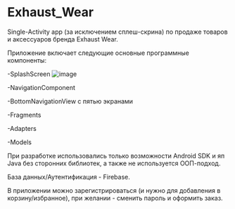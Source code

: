 # Exhaust_Wear
Single-Activity app (за исключением сплеш-скрина) по продаже товаров и аксессуаров бренда Exhaust Wear.

Приложение включает следующие основные программные компоненты:

-SplashScreen
![image](https://user-images.githubusercontent.com/78624195/194418380-7d0baf37-8737-41dd-af19-0948fdfd9d2d.png)

-NavigationComponent

-BottomNavigationView с пятью экранами

-Fragments

-Adapters

-Models

При разработке использовались только возможности Android SDK и яп Java без сторонних библиотек, а также не используется ООП-подход.

База данных/Аутентификация - Firebase.

В приложении можно зарегистрироваться (и нужно для добавления в корзину/избранное), при желании - сменить пароль и оформить заказ.

